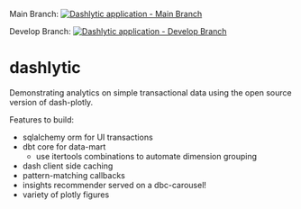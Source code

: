 Main Branch: [![Dashlytic application - Main Branch](https://github.com/bfc782/dashlytic/actions/workflows/run_tests.yml/badge.svg?branch=main)](https://github.com/bfc782/dashlytic/actions/workflows/run_tests.yml)

Develop Branch: [![Dashlytic application - Develop Branch](https://github.com/bfc782/dashlytic/actions/workflows/run_tests.yml/badge.svg?branch=develop)](https://github.com/bfc782/dashlytic/actions/workflows/run_tests.yml)

# dashlytic
Demonstrating analytics on simple transactional data using the open source version of dash-plotly.

Features to build:
- sqlalchemy orm for UI transactions
- dbt core for data-mart
  * use itertools combinations to automate dimension grouping
- dash client side caching
- pattern-matching callbacks
- insights recommender served on a dbc-carousel!
- variety of plotly figures
